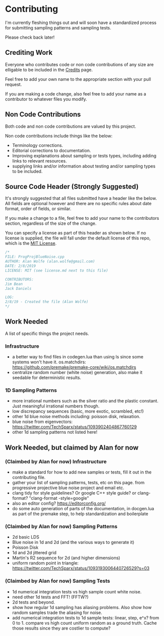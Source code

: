 # Contributing

I'm currently fleshing things out and will soon have a standardized process for submitting sampling patterns and sampling tests.

Please check back later!

## Crediting Work

Everyone who contributes code or non code contributions of any size are elligable to be included in the [Credits](credits.md) page.

Feel free to add your own name to the appropriate section with your pull request.

If you are making a code change, also feel free to add your name as a contributor to whatever files you modify.

## Non Code Contributions

Both code and non code contributions are valued by this project.

Non code contributions include things like the below:
* Terminology corrections.
* Editorial corrections to documentation.
* Improving explanations about sampling or tests types, including adding links to relevant resources.
* supplying links and/or information about testing and/or sampling types to be included.

## Source Code Header (Strongly Suggested)

It's strongly suggested that all files submitted have a header like the below.  All fields are optional however and there are no specific rules about date format, order of fields, or similar.

If you make a change to a file, feel free to add your name to the contributors section, regardless of the size of the change.

You can specify a license as part of this header as shown below.  If no license is supplied, the file will fall under the default license of this repo, which is the [MIT License](LICENSE).

```cpp
/*
FILE: ProgProjBlueNoise.cpp
AUTHOR: Alan Wolfe (alan.wolfe@gmail.com)
DATE: 2/8/2019
LICENSE: MIT (see license.md next to this file)

CONTRIBUTORS: 
Jim Bean
Jack Daniels

LOG:
2/8/19 - Created the file (Alan Wolfe)
*/
```
## Work Needed

A list of specific things the project needs.

### Infrastructure
* a better way to find files in codegen.lua than using ls since some systems won't have it. os.matchdirs:  https://github.com/premake/premake-core/wiki/os.matchdirs
* centralize random number (white noise) generation, also make it seedable for deterministic results.

### 1D Sampling Patterns
* more irrational numbers such as the silver ratio and the plastic constant. Just meaningful irrational numbers though. 
* low discrepancy sequences (basic, more exotic, scrambled, etc!)
* other 1d blue noise methods including: poisson disk, relaxation.
* blue noise from eigenvectors: https://twitter.com/TechSparx/status/1093902404867760129
* other 1d sampling patterns not listed here!

## Work Needed, but claimed by Alan for now

### (Claimbed by Alan for now) Infrastructure
* make a standard for how to add new samples or tests, fill it out in the contributing file.
* gather your list of sampling patterns, tests, etc on this page. from progressive projective blue noise project and email etc.
* clang tidy for style guidelines? Or google C++ style guide? or clang-format? "clang-format -style=google"
* also an editor config? https://editorconfig.org/
* do some auto generation of parts of the documentation, in docgen.lua as part of the premake step, to help standardization and boilerplate

### (Claimbed by Alan for now) Sampling Patterns
* 2d basic LDS
* Blue noise in 1d and 2d (and the various ways to generate it)
* Poisson Disk
* 1d and 2d jittered grid
* Martin's R2 sequence for 2d (and higher dimensions)
* uniform random point in triangle: https://twitter.com/TechSparx/status/1093193006440726529?s=03

### (Claimbed by Alan for now) Sampling Tests
* 1d numerical integration tests vs high sample count white noise.
* need other 1d tests and FFT! (FFTW?)
* 2d tests and beyond.
* show how regular 1d sampling has aliasing problems. Also show how random samples trade the aliasing for noise. 
* add numerical integration tests to 1d sample tests: linear, step, e^x? from 0 to 1.  compare vs high count uniform random as a ground truth.  Cache those results since they are costlier to compute?
